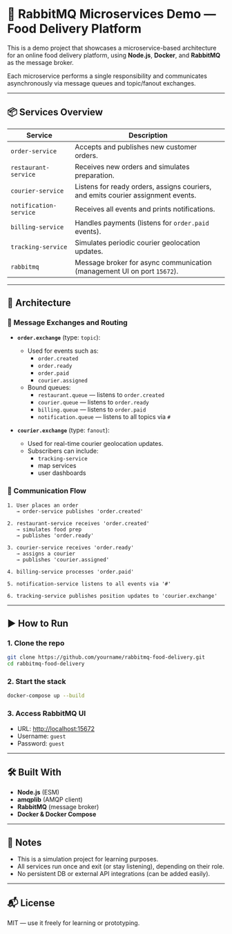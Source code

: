 # 🍔 RabbitMQ Microservices Demo — Food Delivery Platform

This is a demo project that showcases a microservice-based architecture for an online food delivery platform, using **Node.js**, **Docker**, and **RabbitMQ** as the message broker.

Each microservice performs a single responsibility and communicates asynchronously via message queues and topic/fanout exchanges.

---

## 📦 Services Overview

| Service               | Description                                                                   |
|-----------------------|-------------------------------------------------------------------------------|
| `order-service`       | Accepts and publishes new customer orders.                                    |
| `restaurant-service`  | Receives new orders and simulates preparation.                                |
| `courier-service`     | Listens for ready orders, assigns couriers, and emits courier assignment events. |
| `notification-service`| Receives all events and prints notifications.                                 |
| `billing-service`     | Handles payments (listens for `order.paid` events).                           |
| `tracking-service`    | Simulates periodic courier geolocation updates.                               |
| `rabbitmq`            | Message broker for async communication (management UI on port `15672`).       |

---

## 🧱 Architecture

### 📡 Message Exchanges and Routing

- **`order.exchange`** (type: `topic`):
  - Used for events such as:
    - `order.created`
    - `order.ready`
    - `order.paid`
    - `courier.assigned`
  - Bound queues:
    - `restaurant.queue` — listens to `order.created`
    - `courier.queue` — listens to `order.ready`
    - `billing.queue` — listens to `order.paid`
    - `notification.queue` — listens to all topics via `#`

- **`courier.exchange`** (type: `fanout`):
  - Used for real-time courier geolocation updates.
  - Subscribers can include:
    - `tracking-service`
    - map services
    - user dashboards

### 🔁 Communication Flow

```text
1. User places an order
   → order-service publishes 'order.created'

2. restaurant-service receives 'order.created'
   → simulates food prep
   → publishes 'order.ready'

3. courier-service receives 'order.ready'
   → assigns a courier
   → publishes 'courier.assigned'

4. billing-service processes 'order.paid'

5. notification-service listens to all events via '#'

6. tracking-service publishes position updates to 'courier.exchange'
```

---

## ▶️ How to Run

### 1. Clone the repo

```bash
git clone https://github.com/yourname/rabbitmq-food-delivery.git
cd rabbitmq-food-delivery
```

### 2. Start the stack

```bash
docker-compose up --build
```

### 3. Access RabbitMQ UI

- URL: [http://localhost:15672](http://localhost:15672)  
- Username: `guest`  
- Password: `guest`

---

## 🛠 Built With

- **Node.js** (ESM)
- **amqplib** (AMQP client)
- **RabbitMQ** (message broker)
- **Docker & Docker Compose**

---

## 📌 Notes

- This is a simulation project for learning purposes.
- All services run once and exit (or stay listening), depending on their role.
- No persistent DB or external API integrations (can be added easily).

---

## 📬 License

MIT — use it freely for learning or prototyping.
